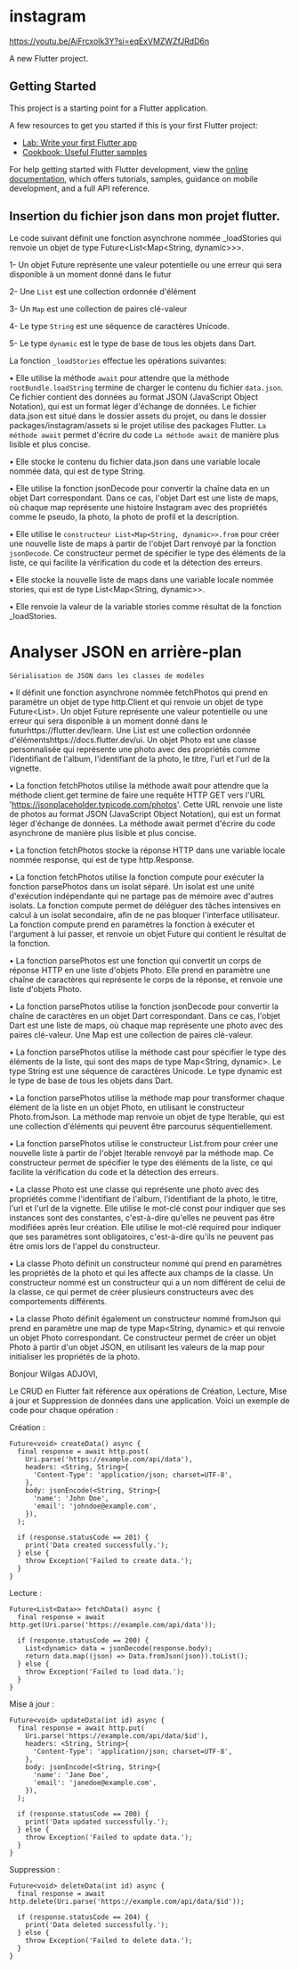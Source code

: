 # instagram

https://youtu.be/AiFrcxolk3Y?si=eqExVMZWZfJRdD6n


A new Flutter project.

## Getting Started

This project is a starting point for a Flutter application.

A few resources to get you started if this is your first Flutter project:

- [Lab: Write your first Flutter app](https://docs.flutter.dev/get-started/codelab)
- [Cookbook: Useful Flutter samples](https://docs.flutter.dev/cookbook)

For help getting started with Flutter development, view the
[online documentation](https://docs.flutter.dev/), which offers tutorials,
samples, guidance on mobile development, and a full API reference.


## Insertion du fichier json dans mon projet flutter.
Le code suivant définit une fonction asynchrone nommée _loadStories qui renvoie un objet de type Future<List<Map<String, dynamic>>>.

1- Un objet Future représente une valeur potentielle ou une erreur qui sera 
   disponible à un moment donné dans le futur
   
2- Une `List` est une collection ordonnée d'élément

3- Un `Map` est une collection de paires clé-valeur

4- Le type `String` est une séquence de caractères Unicode.

5- Le type `dynamic` est le type de base de tous les objets dans Dart.

La fonction `_loadStories` effectue les opérations suivantes: 

•  Elle utilise la méthode `await` pour attendre que la méthode `rootBundle.loadString` termine de charger le contenu du fichier `data.json`. Ce fichier contient des données au format JSON (JavaScript Object Notation), qui est un format léger d'échange de données. Le fichier data.json est situé dans le dossier assets du projet, ou dans le dossier packages/instagram/assets si le projet utilise des packages Flutter. `La méthode await` permet d'écrire du code `La méthode await` de manière plus lisible et plus concise.

•  Elle stocke le contenu du fichier data.json dans une variable locale nommée data, qui est de type String.

•  Elle utilise la fonction jsonDecode pour convertir la chaîne data en un objet Dart correspondant. Dans ce cas, l'objet Dart est une liste de maps, où chaque map représente une histoire Instagram avec des propriétés comme le pseudo, la photo, la photo de profil et la description.

•  Elle utilise le `constructeur List<Map<String, dynamic>>.from` pour créer une nouvelle liste de maps à partir de l'objet Dart renvoyé par la fonction `jsonDecode`. Ce constructeur permet de spécifier le type des éléments de la liste, ce qui facilite la vérification du code et la détection des erreurs.

•  Elle stocke la nouvelle liste de maps dans une variable locale nommée stories, qui est de type List<Map<String, dynamic>>.

•  Elle renvoie la valeur de la variable stories comme résultat de la fonction _loadStories.


# Analyser JSON en arrière-plan
 `Sérialisation de JSON dans les classes de modèles`
 
•  Il définit une fonction asynchrone nommée fetchPhotos qui prend en paramètre un objet de type http.Client et qui renvoie un objet de type Future<List<Photo>>. Un objet Future représente une valeur potentielle ou une erreur qui sera disponible à un moment donné dans le futurhttps://flutter.dev/learn. Une List est une collection ordonnée d'élémentshttps://docs.flutter.dev/ui. Un objet Photo est une classe personnalisée qui représente une photo avec des propriétés comme l'identifiant de l'album, l'identifiant de la photo, le titre, l'url et l'url de la vignette.

•  La fonction fetchPhotos utilise la méthode await pour attendre que la méthode client.get termine de faire une requête HTTP GET vers l'URL 'https://jsonplaceholder.typicode.com/photos'. Cette URL renvoie une liste de photos au format JSON (JavaScript Object Notation), qui est un format léger d'échange de données. La méthode await permet d'écrire du code asynchrone de manière plus lisible et plus concise.

•  La fonction fetchPhotos stocke la réponse HTTP dans une variable locale nommée response, qui est de type http.Response.

•  La fonction fetchPhotos utilise la fonction compute pour exécuter la fonction parsePhotos dans un isolat séparé. Un isolat est une unité d'exécution indépendante qui ne partage pas de mémoire avec d'autres isolats. La fonction compute permet de déléguer des tâches intensives en calcul à un isolat secondaire, afin de ne pas bloquer l'interface utilisateur. La fonction compute prend en paramètres la fonction à exécuter et l'argument à lui passer, et renvoie un objet Future qui contient le résultat de la fonction.

•  La fonction parsePhotos est une fonction qui convertit un corps de réponse HTTP en une liste d'objets Photo. Elle prend en paramètre une chaîne de caractères qui représente le corps de la réponse, et renvoie une liste d'objets Photo.

•  La fonction parsePhotos utilise la fonction jsonDecode pour convertir la chaîne de caractères en un objet Dart correspondant. Dans ce cas, l'objet Dart est une liste de maps, où chaque map représente une photo avec des paires clé-valeur. Une Map est une collection de paires clé-valeur.

•  La fonction parsePhotos utilise la méthode cast pour spécifier le type des éléments de la liste, qui sont des maps de type Map<String, dynamic>. Le type String est une séquence de caractères Unicode. Le type dynamic est le type de base de tous les objets dans Dart.

•  La fonction parsePhotos utilise la méthode map pour transformer chaque élément de la liste en un objet Photo, en utilisant le constructeur Photo.fromJson. La méthode map renvoie un objet de type Iterable, qui est une collection d'éléments qui peuvent être parcourus séquentiellement.

•  La fonction parsePhotos utilise le constructeur List.from pour créer une nouvelle liste à partir de l'objet Iterable renvoyé par la méthode map. Ce constructeur permet de spécifier le type des éléments de la liste, ce qui facilite la vérification du code et la détection des erreurs.

•  La classe Photo est une classe qui représente une photo avec des propriétés comme l'identifiant de l'album, l'identifiant de la photo, le titre, l'url et l'url de la vignette. Elle utilise le mot-clé const pour indiquer que ses instances sont des constantes, c'est-à-dire qu'elles ne peuvent pas être modifiées après leur création. Elle utilise le mot-clé required pour indiquer que ses paramètres sont obligatoires, c'est-à-dire qu'ils ne peuvent pas être omis lors de l'appel du constructeur.

•  La classe Photo définit un constructeur nommé qui prend en paramètres les propriétés de la photo et qui les affecte aux champs de la classe. Un constructeur nommé est un constructeur qui a un nom différent de celui de la classe, ce qui permet de créer plusieurs constructeurs avec des comportements différents.

•  La classe Photo définit également un constructeur nommé fromJson qui prend en paramètre une map de type Map<String, dynamic> et qui renvoie un objet Photo correspondant. Ce constructeur permet de créer un objet Photo à partir d'un objet JSON, en utilisant les valeurs de la map pour initialiser les propriétés de la photo.



Bonjour Wilgas ADJOVI,

Le CRUD en Flutter fait référence aux opérations de Création, Lecture, Mise à jour et Suppression de données dans une application. Voici un exemple de code pour chaque opération :

Création :

```
Future<void> createData() async {
  final response = await http.post(
    Uri.parse('https://example.com/api/data'),
    headers: <String, String>{
      'Content-Type': 'application/json; charset=UTF-8',
    },
    body: jsonEncode(<String, String>{
      'name': 'John Doe',
      'email': 'johndoe@example.com',
    }),
  );

  if (response.statusCode == 201) {
    print('Data created successfully.');
  } else {
    throw Exception('Failed to create data.');
  }
}
```

Lecture :

```
Future<List<Data>> fetchData() async {
  final response = await http.get(Uri.parse('https://example.com/api/data'));

  if (response.statusCode == 200) {
    List<dynamic> data = jsonDecode(response.body);
    return data.map((json) => Data.fromJson(json)).toList();
  } else {
    throw Exception('Failed to load data.');
  }
}
```

Mise à jour :

```
Future<void> updateData(int id) async {
  final response = await http.put(
    Uri.parse('https://example.com/api/data/$id'),
    headers: <String, String>{
      'Content-Type': 'application/json; charset=UTF-8',
    },
    body: jsonEncode(<String, String>{
      'name': 'Jane Doe',
      'email': 'janedoe@example.com',
    }),
  );

  if (response.statusCode == 200) {
    print('Data updated successfully.');
  } else {
    throw Exception('Failed to update data.');
  }
}
```

Suppression :

```
Future<void> deleteData(int id) async {
  final response = await http.delete(Uri.parse('https://example.com/api/data/$id'));

  if (response.statusCode == 204) {
    print('Data deleted successfully.');
  } else {
    throw Exception('Failed to delete data.');
  }
}
```






